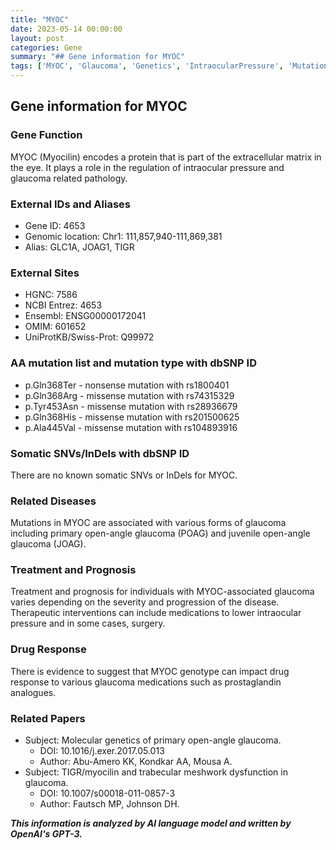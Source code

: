 ```yaml
---
title: "MYOC"
date: 2023-05-14 00:00:00
layout: post
categories: Gene
summary: "## Gene information for MYOC"
tags: ['MYOC', 'Glaucoma', 'Genetics', 'IntraocularPressure', 'Mutation', 'DrugResponse', 'Treatment', 'Prognosis']
---
```


## Gene information for MYOC

### Gene Function
MYOC (Myocilin) encodes a protein that is part of the extracellular matrix in the eye. It plays a role in the regulation of intraocular pressure and glaucoma related pathology.

### External IDs and Aliases
- Gene ID: 4653
- Genomic location: Chr1: 111,857,940-111,869,381
- Alias: GLC1A, JOAG1, TIGR

### External Sites
- HGNC: 7586
- NCBI Entrez: 4653
- Ensembl: ENSG00000172041
- OMIM: 601652
- UniProtKB/Swiss-Prot: Q99972 

### AA mutation list and mutation type with dbSNP ID
- p.Gln368Ter - nonsense mutation with rs1800401
- p.Gln368Arg - missense mutation with rs74315329
- p.Tyr453Asn - missense mutation with rs28936679
- p.Gln368His - missense mutation with rs201500625
- p.Ala445Val - missense mutation with rs104893916

### Somatic SNVs/InDels with dbSNP ID
There are no known somatic SNVs or InDels for MYOC.

### Related Diseases
Mutations in MYOC are associated with various forms of glaucoma including primary open-angle glaucoma (POAG) and juvenile open-angle glaucoma (JOAG).

### Treatment and Prognosis
Treatment and prognosis for individuals with MYOC-associated glaucoma varies depending on the severity and progression of the disease. Therapeutic interventions can include medications to lower intraocular pressure and in some cases, surgery.

### Drug Response
There is evidence to suggest that MYOC genotype can impact drug response to various glaucoma medications such as prostaglandin analogues.

### Related Papers
- Subject: Molecular genetics of primary open-angle glaucoma.
  - DOI: 10.1016/j.exer.2017.05.013
  - Author: Abu-Amero KK, Kondkar AA, Mousa A.
- Subject: TIGR/myocilin and trabecular meshwork dysfunction in glaucoma.
  - DOI: 10.1007/s00018-011-0857-3
  - Author: Fautsch MP, Johnson DH.

**_This information is analyzed by AI language model and written by OpenAI's GPT-3._**